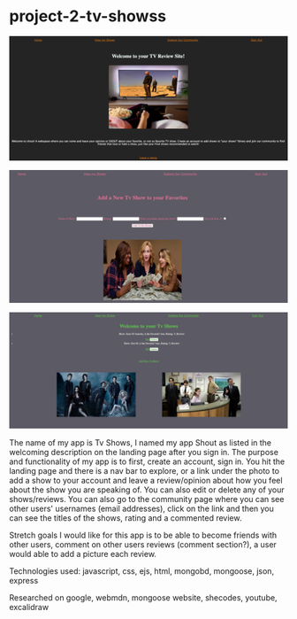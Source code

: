 # project-2-tv-showss

![alt text](image-2.png)

![alt text](image-3.png)

![alt text](image.png)



The name of my app is Tv Shows, I named my app Shout as listed in the welcoming description on the landing page after you sign in. The purpose and functionality of my app is to first, create an account, sign in. You hit the landing page and there is a nav bar to explore, or a link under the photo to add a show to your account and leave a review/opinion about how you feel about the show you are speaking of. You can also edit or delete any of your shows/reviews. You can also go to the community page where you can see other users' usernames (email addresses), click on the link and then you can see the titles of the shows, rating and a commented review.


Stretch goals I would like for this app is to be able to become friends with other users, comment on other users reviews (comment section?), a user would able to add a picture each review. 


Technologies used:
javascript, css, ejs, html, mongobd, mongoose, json, express

Researched on google, webmdn, mongoose website, shecodes, youtube, excalidraw


